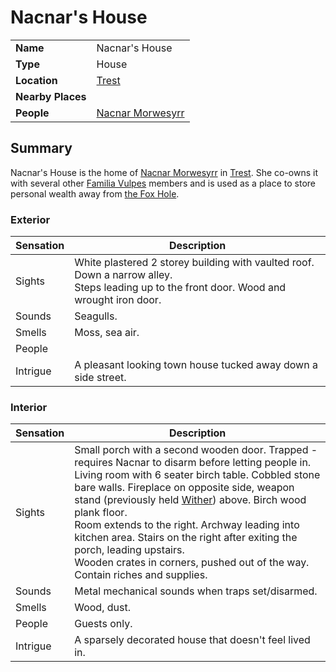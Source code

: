 # Nacnar's House

|||
| --- | --- |
| **Name** | Nacnar's House | place.4
| **Type** | House |
| **Location** | [Trest](../../settlements/towns/trest.md) |
| **Nearby Places** | |
| **People** | [Nacnar Morwesyrr](../../../characters/nacnar-morwesyrr.md) |

## Summary

Nacnar's House is the home of [Nacnar Morwesyrr](../../../characters/nacnar-morwesyrr.md) in [Trest](../../settlements/towns/trest.md). She co-owns it with several other [Familia Vulpes](../../../organisations/familia-vulpes.md) members and is used as a place to store personal wealth away from [the Fox Hole](../the-fox-hole.md).

### Exterior

| Sensation | Description |
| ---- | --- |
| Sights | White plastered 2 storey building with vaulted roof. Down a narrow alley.<br>Steps leading up to the front door. Wood and wrought iron door. |
| Sounds | Seagulls. |
| Smells | Moss, sea air. |
| People | |
| Intrigue | A pleasant looking town house tucked away down a side street. |

### Interior

| Sensation | Description |
| ---- | --- |
| Sights | Small porch with a second wooden door. Trapped - requires Nacnar to disarm before letting people in.<br>Living room with 6 seater birch table. Cobbled stone bare walls. Fireplace on opposite side, weapon stand (previously held [Wither](../../../items/magic/wither.md)) above. Birch wood plank floor.<br>Room extends to the right. Archway leading into kitchen area. Stairs on the right after exiting the porch, leading upstairs.<br>Wooden crates in corners, pushed out of the way. Contain riches and supplies. |
| Sounds | Metal mechanical sounds when traps set/disarmed. |
| Smells | Wood, dust. |
| People | Guests only. |
| Intrigue | A sparsely decorated house that doesn't feel lived in. |
